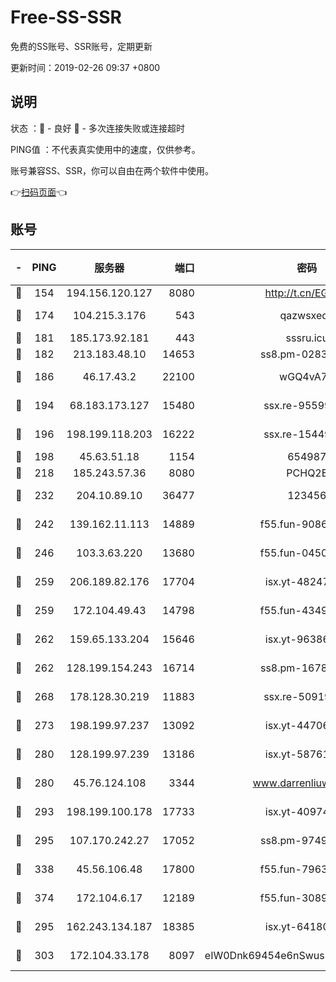 # Free-SS-SSR

免费的SS账号、SSR账号，定期更新

更新时间：2019-02-26 09:37 +0800

## 说明

状态     ：🙂 - 良好 🙁 - 多次连接失败或连接超时

PING值   ：不代表真实使用中的速度，仅供参考。

账号兼容SS、SSR，你可以自由在两个软件中使用。

👉[扫码页面](https://liesauer.github.io/free-ss-ssr.github.io/)👈

## 账号

|-|PING|服务器|端口|密码|加密方式|区域|
|:----:|:----:|:-----:|-----:|:----:|:----:|:----:|
|🙂|154|194.156.120.127|8080|http://t.cn/EGJIyrl|rc4-md5|RU|
|🙂|174|104.215.3.176|543|qazwsxedc|aes-256-gcm|JP|
|🙂|181|185.173.92.181|443|sssru.icu|rc4-md5|RU|
|🙂|182|213.183.48.10|14653|ss8.pm-02834105|rc4-md5|RU|
|🙂|186|46.17.43.2|22100|wGQ4vA7D|aes-256-gcm|RU|
|🙂|194|68.183.173.127|15480|ssx.re-95599154|aes-256-cfb|US|
|🙂|196|198.199.118.203|16222|ssx.re-15449751|aes-256-cfb|US|
|🙂|198|45.63.51.18|1154|654987|chacha20|US|
|🙂|218|185.243.57.36|8080|PCHQ2E|rc4-md5|US|
|🙂|232|204.10.89.10|36477|123456|aes-256-cfb|US|
|🙂|242|139.162.11.113|14889|f55.fun-90867001|aes-256-cfb|SG|
|🙂|246|103.3.63.220|13680|f55.fun-04505509|aes-256-cfb|SG|
|🙂|259|206.189.82.176|17704|isx.yt-48247850|aes-256-cfb|SG|
|🙂|259|172.104.49.43|14798|f55.fun-43493243|aes-256-cfb|SG|
|🙂|262|159.65.133.204|15646|isx.yt-96386254|aes-256-cfb|SG|
|🙂|262|128.199.154.243|16714|ss8.pm-16780170|aes-256-cfb|SG|
|🙂|268|178.128.30.219|11883|ssx.re-50919809|aes-256-cfb|SG|
|🙂|273|198.199.97.237|13092|isx.yt-44706124|aes-256-cfb|US|
|🙂|280|128.199.97.239|13186|isx.yt-58761687|aes-256-cfb|SG|
|🙂|280|45.76.124.108|3344|www.darrenliuwei.com|aes-256-cfb|AU|
|🙂|293|198.199.100.178|17733|isx.yt-40974898|aes-256-cfb|US|
|🙂|295|107.170.242.27|17052|ss8.pm-97495398|aes-256-cfb|US|
|🙂|338|45.56.106.48|17800|f55.fun-79636491|aes-256-cfb|US|
|🙂|374|172.104.6.17|12189|f55.fun-30895721|aes-256-cfb|US|
|🙂|295|162.243.134.187|18385|isx.yt-64180950|aes-256-cfb|US|
|🙂|303|172.104.33.178|8097|eIW0Dnk69454e6nSwuspv9DmS201tQ0D|aes-256-cfb|SG|
